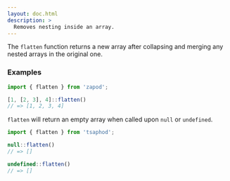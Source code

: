 ```yaml
---
layout: doc.html
description: >
  Removes nesting inside an array.
---
```


The `flatten` function returns a new array after collapsing and merging any nested arrays in the original one.

### Examples

```js
import { flatten } from 'zapod';

[1, [2, 3], 4]::flatten()
// => [1, 2, 3, 4]
```

`flatten` will return an empty array when called upon `null` or `undefined`.

```js
import { flatten } from 'tsaphod';

null::flatten()
// => []

undefined::flatten()
// => []
```

